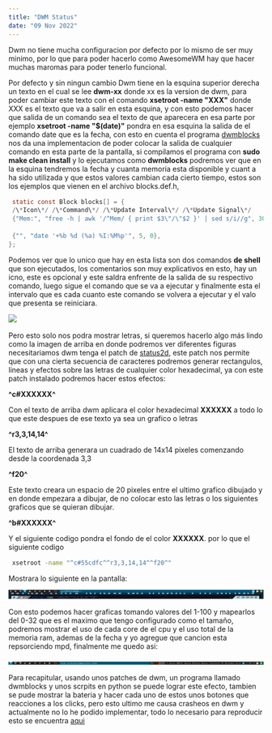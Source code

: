 ```yaml
---
title: "DWM Status"
date: "09 Nov 2022"
---
```


 Dwm no tiene mucha configuracion por defecto por lo mismo de ser muy minimo, por lo que para poder hacerlo como AwesomeWM hay que hacer muchas maromas para poder tenerlo funcional.
   

  

 Por defecto y sin ningun cambio Dwm tiene en la esquina superior derecha un texto en el cual se lee **dwm-xx** donde xx es la version de dwm, para poder cambiar este texto con el comando **xsetroot -name "XXX"** donde XXX es el texto que va a salir en esta esquina, y con esto podemos hacer que salida de un comando sea el texto de que aparecera en esa parte por ejemplo **xsetroot -name "$(date)"** pondra en esa esquina la salida de el comando date que es la fecha, con esto en cuenta el programa [dwmblocks](https://github.com/torrinfail/dwmblocks) nos da una implementacion de poder colocar la salida de cualquier comando en esta parte de la pantalla, si compilamos el programa con **sudo make clean install** y lo ejecutamos como **dwmblocks** podremos ver que en la esquina tendremos la fecha y cuanta memoria esta disponible y cuant a ha sido utilizada y que estos valores cambian cada cierto tiempo, estos son los ejemplos que vienen en el archivo blocks.def.h, 

```c
 static const Block blocks[] = {
 /\*Icon\*/ /\*Command\*/ /\*Update Interval\*/ /\*Update Signal\*/
 {"Mem:", "free -h | awk '/^Mem/ { print $3\"/\"$2 }' | sed s/i//g", 30, 0},

 {"", "date '+%b %d (%a) %I:%M%p'", 5, 0},
};
``` 
  

 Podemos ver que lo unico que hay en esta lista son dos comandos **de shell** que son ejecutados, los comentarios son muy explicativos en esto, hay un icno, este es opcional y este saldra enfrente de la salida de su respectivo comando, luego sigue el comando que se va a ejecutar y finalmente esta el intervalo que es cada cuanto este comando se volvera a ejecutar y el valo que presenta se reiniciara.
 

![](https://dwm.suckless.org/patches/status2d/status2d.png)


 Pero esto solo nos podra mostrar letras, si queremos hacerlo algo más lindo como la imagen de arriba en donde podremos ver diferentes figuras necesitariamos dwm tenga el patch de [status2d](https://dwm.suckless.org/patches/status2d/), este patch nos permite que con una cierta secuencia de caracteres podremos generar rectangulos, lineas y efectos sobre las letras de cualquier color hexadecimal, ya con este patch instalado podremos hacer estos efectos:
 
 **^c#XXXXXX^**
 
 Con el texto de arriba dwm aplicara el color hexadecimal **XXXXXX** a todo lo que este despues de ese texto ya sea un grafico o letras
 
 **^r3,3,14,14^**
 
 El texto de arriba generara un cuadrado de 14x14 pixeles comenzando desde la coordenada 3,3
 
 **^f20^**
 
 Este texto creara un espacio de 20 pixeles entre el ultimo grafico dibujado y en donde empezara a dibujar, de no colocar esto las letras o los siguientes graficos que se quieran dibujar.
 
**^b#XXXXXX^**
 
 Y el siguiente codigo pondra el fondo de el color **XXXXXX**.
 por lo que el siguiente codigo
```sh
 xsetroot -name "^c#55cdfc^^r3,3,14,14^^f20^"
``` 
 
 Mostrara lo siguiente en la pantalla:
 
![](/pro_img/dwmstatus.png)

 Con esto podemos hacer graficas tomando valores del 1-100 y mapearlos del 0-32 que es el maximo que tengo configurado como el tamaño, podremos mostrar el uso de cada core de el cpu y el uso total de la memoria ram, ademas de la fecha y yo agregue que cancion esta repsorciendo mpd, finalmente me quedo asi:
 
![](/pro_img/dwmstatus2.png)

 Para recapitular, usando unos patches de dwm, un programa llamado dwmblocks y unos scrpits en python se puede lograr este efecto, tambien se pude mostrar la bateria y hacer cada uno de estos unos botones que reacciones a los clicks, pero esto ultimo me causa crasheos en dwm y actualmente no lo he podido implementar, todo lo necesario para reproducir esto se encuentra [aqui](https://github.com/senchpimy/dwmstatus)



